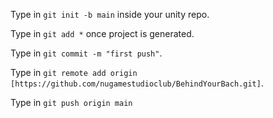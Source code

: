 Type in `git init -b main` inside your unity repo.

Type in `git add *` once project is generated.

Type in `git commit -m "first push"`.

Type in `git remote add origin [https://github.com/nugamestudioclub/BehindYourBach.git]`.

Type in `git push origin main`
